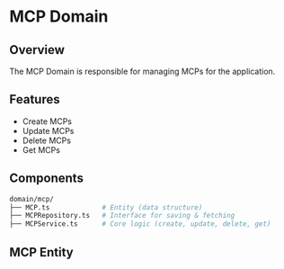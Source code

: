 # MCP Domain

## Overview

The MCP Domain is responsible for managing MCPs for the application.

## Features

- Create MCPs
- Update MCPs
- Delete MCPs
- Get MCPs

## Components

```bash
domain/mcp/
├── MCP.ts             # Entity (data structure)
├── MCPRepository.ts   # Interface for saving & fetching
├── MCPService.ts      # Core logic (create, update, delete, get)
```

## MCP Entity

```ts   
```